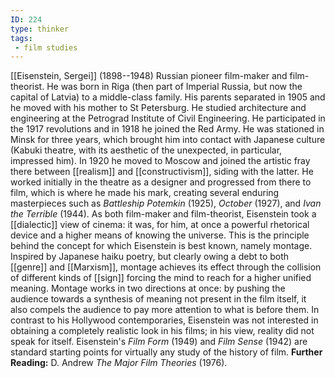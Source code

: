```yaml
---
ID: 224
type: thinker
tags: 
 - film studies
---
```


[[Eisenstein, Sergei]]
(1898--1948) Russian pioneer film-maker and film-theorist. He was born
in Riga (then part of Imperial Russia, but now the capital of Latvia) to
a middle-class family. His parents separated in 1905 and he moved with
his mother to St Petersburg. He studied architecture and engineering at
the Petrograd Institute of Civil Engineering. He participated in the
1917 revolutions and in 1918 he joined the Red Army. He was stationed in
Minsk for three years, which brought him into contact with Japanese
culture (Kabuki theatre, with its aesthetic of the unexpected, in
particular, impressed him). In 1920 he moved to Moscow and joined the
artistic fray there between
[[realism]] and
[[constructivism]], siding
with the latter. He worked initially in the theatre as a designer and
progressed from there to film, which is where he made his mark, creating
several enduring masterpieces such as *Battleship Potemkin* (1925),
*October* (1927), and *Ivan the Terrible* (1944). As both film-maker and
film-theorist, Eisenstein took a
[[dialectic]] view of
cinema: it was, for him, at once a powerful rhetorical device and a
higher means of knowing the universe. This is the principle behind the
concept for which Eisenstein is best known, namely montage. Inspired by
Japanese haiku poetry, but clearly owing a debt to both
[[genre]] and
[[Marxism]], montage achieves
its effect through the collision of different kinds of
[[sign]] forcing the mind to
reach for a higher unified meaning. Montage works in two directions at
once: by pushing the audience towards a synthesis of meaning not present
in the film itself, it also compels the audience to pay more attention
to what is before them. In contrast to his Hollywood contemporaries,
Eisenstein was not interested in obtaining a completely realistic look
in his films; in his view, reality did not speak for itself.
Eisenstein's *Film Form* (1949) and *Film Sense* (1942) are standard
starting points for virtually any study of the history of film.
**Further Reading:** D. Andrew *The Major Film Theories* (1976).
